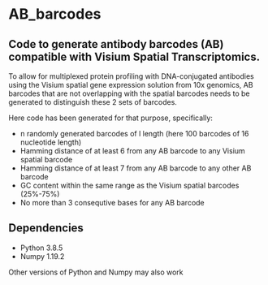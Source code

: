 # AB_barcodes
## Code to generate antibody barcodes (AB) compatible with Visium Spatial Transcriptomics.

To allow for multiplexed protein profiling with DNA-conjugated antibodies using the Visium spatial gene expression solution from 10x genomics, AB barcodes that are not overlapping with the spatial barcodes needs to be generated to distinguish these 2 sets of barcodes.

Here code has been generated for that purpose, specifically:
* n randomly generated barcodes of l length (here 100 barcodes of 16 nucleotide length)
* Hamming distance of at least 6 from any AB barcode to any Visium spatial barcode
* Hamming distance of at least 7 from any AB barcode to any other AB barcode
* GC content within the same range as the Visium spatial barcodes (25%-75%)
* No more than 3 consequtive bases for any AB barcode

## Dependencies
* Python 3.8.5
* Numpy 1.19.2

Other versions of Python and Numpy may also work
